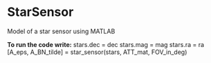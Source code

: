 # StarSensor
Model of a star sensor using MATLAB

**To run the code write:**
stars.dec = dec
stars.mag = mag
stars.ra = ra
[A_eps, A_BN_tilde] = star_sensor(stars, ATT_mat, FOV_in_deg)
